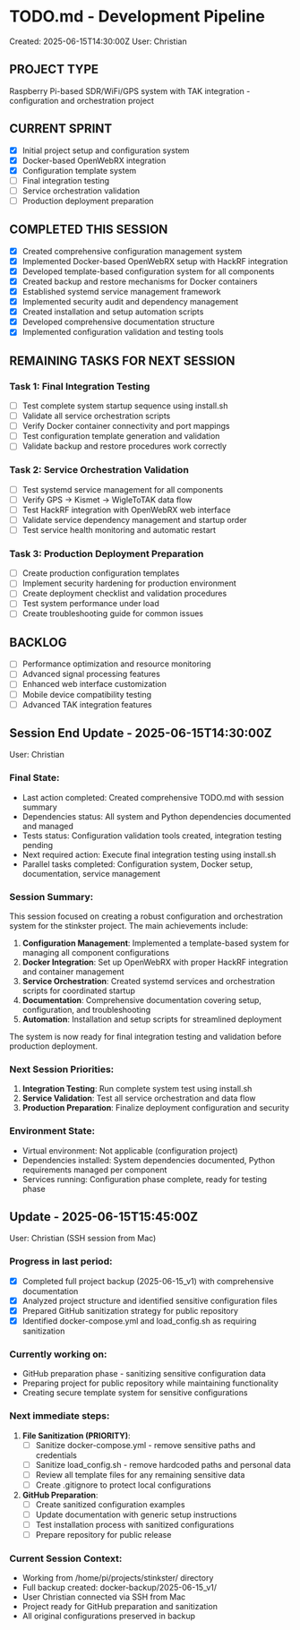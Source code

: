 # TODO.md - Development Pipeline
Created: 2025-06-15T14:30:00Z
User: Christian

## PROJECT TYPE
Raspberry Pi-based SDR/WiFi/GPS system with TAK integration - configuration and orchestration project

## CURRENT SPRINT
- [x] Initial project setup and configuration system
- [x] Docker-based OpenWebRX integration
- [x] Configuration template system
- [ ] Final integration testing
- [ ] Service orchestration validation
- [ ] Production deployment preparation

## COMPLETED THIS SESSION
- [x] Created comprehensive configuration management system
- [x] Implemented Docker-based OpenWebRX setup with HackRF integration
- [x] Developed template-based configuration system for all components
- [x] Created backup and restore mechanisms for Docker containers
- [x] Established systemd service management framework
- [x] Implemented security audit and dependency management
- [x] Created installation and setup automation scripts
- [x] Developed comprehensive documentation structure
- [x] Implemented configuration validation and testing tools

## REMAINING TASKS FOR NEXT SESSION

### Task 1: Final Integration Testing
- [ ] Test complete system startup sequence using install.sh
- [ ] Validate all service orchestration scripts
- [ ] Verify Docker container connectivity and port mappings
- [ ] Test configuration template generation and validation
- [ ] Validate backup and restore procedures work correctly

### Task 2: Service Orchestration Validation
- [ ] Test systemd service management for all components
- [ ] Verify GPS → Kismet → WigleToTAK data flow
- [ ] Test HackRF integration with OpenWebRX web interface
- [ ] Validate service dependency management and startup order
- [ ] Test service health monitoring and automatic restart

### Task 3: Production Deployment Preparation
- [ ] Create production configuration templates
- [ ] Implement security hardening for production environment
- [ ] Create deployment checklist and validation procedures
- [ ] Test system performance under load
- [ ] Create troubleshooting guide for common issues

## BACKLOG
- [ ] Performance optimization and resource monitoring
- [ ] Advanced signal processing features
- [ ] Enhanced web interface customization
- [ ] Mobile device compatibility testing
- [ ] Advanced TAK integration features

## Session End Update - 2025-06-15T14:30:00Z
User: Christian

### Final State:
- Last action completed: Created comprehensive TODO.md with session summary
- Dependencies status: All system and Python dependencies documented and managed
- Tests status: Configuration validation tools created, integration testing pending
- Next required action: Execute final integration testing using install.sh
- Parallel tasks completed: Configuration system, Docker setup, documentation, service management

### Session Summary:
This session focused on creating a robust configuration and orchestration system for the stinkster project. The main achievements include:

1. **Configuration Management**: Implemented a template-based system for managing all component configurations
2. **Docker Integration**: Set up OpenWebRX with proper HackRF integration and container management
3. **Service Orchestration**: Created systemd services and orchestration scripts for coordinated startup
4. **Documentation**: Comprehensive documentation covering setup, configuration, and troubleshooting
5. **Automation**: Installation and setup scripts for streamlined deployment

The system is now ready for final integration testing and validation before production deployment.

### Next Session Priorities:
1. **Integration Testing**: Run complete system test using install.sh
2. **Service Validation**: Test all service orchestration and data flow
3. **Production Preparation**: Finalize deployment configuration and security

### Environment State:
- Virtual environment: Not applicable (configuration project)
- Dependencies installed: System dependencies documented, Python requirements managed per component
- Services running: Configuration phase complete, ready for testing phase

## Update - 2025-06-15T15:45:00Z
User: Christian (SSH session from Mac)

### Progress in last period:
- [x] Completed full project backup (2025-06-15_v1) with comprehensive documentation
- [x] Analyzed project structure and identified sensitive configuration files
- [x] Prepared GitHub sanitization strategy for public repository
- [x] Identified docker-compose.yml and load_config.sh as requiring sanitization

### Currently working on:
- GitHub preparation phase - sanitizing sensitive configuration data
- Preparing project for public repository while maintaining functionality
- Creating secure template system for sensitive configurations

### Next immediate steps:
1. **File Sanitization (PRIORITY)**:
   - [ ] Sanitize docker-compose.yml - remove sensitive paths and credentials
   - [ ] Sanitize load_config.sh - remove hardcoded paths and personal data
   - [ ] Review all template files for any remaining sensitive data
   - [ ] Create .gitignore to protect local configurations

2. **GitHub Preparation**:
   - [ ] Create sanitized configuration examples
   - [ ] Update documentation with generic setup instructions
   - [ ] Test installation process with sanitized configurations
   - [ ] Prepare repository for public release

### Current Session Context:
- Working from /home/pi/projects/stinkster/ directory
- Full backup created: docker-backup/2025-06-15_v1/ 
- User Christian connected via SSH from Mac
- Project ready for GitHub preparation and sanitization
- All original configurations preserved in backup